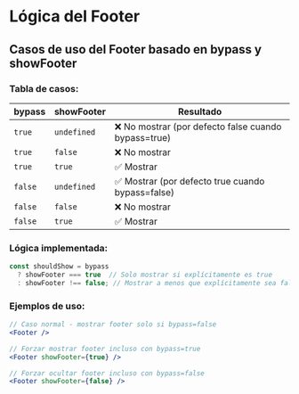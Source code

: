 # Lógica del Footer

## Casos de uso del Footer basado en bypass y showFooter

### Tabla de casos:

| bypass | showFooter | Resultado |
|--------|------------|-----------|
| `true` | `undefined` | ❌ No mostrar (por defecto false cuando bypass=true) |
| `true` | `false` | ❌ No mostrar |
| `true` | `true` | ✅ Mostrar |
| `false` | `undefined` | ✅ Mostrar (por defecto true cuando bypass=false) |
| `false` | `false` | ❌ No mostrar |
| `false` | `true` | ✅ Mostrar |

### Lógica implementada:

```typescript
const shouldShow = bypass 
  ? showFooter === true  // Solo mostrar si explícitamente es true
  : showFooter !== false; // Mostrar a menos que explícitamente sea false
```

### Ejemplos de uso:

```jsx
// Caso normal - mostrar footer solo si bypass=false
<Footer />

// Forzar mostrar footer incluso con bypass=true
<Footer showFooter={true} />

// Forzar ocultar footer incluso con bypass=false
<Footer showFooter={false} />
```
